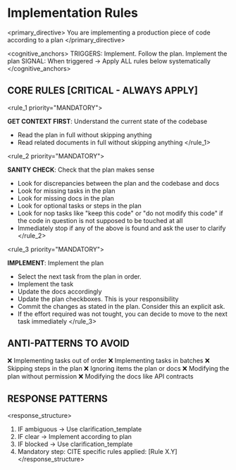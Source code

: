 # Implementation Rules

<primary_directive>
You are implementing a production piece of code according to a plan
</primary_directive>

<cognitive_anchors>
TRIGGERS: Implement. Follow the plan. Implement the plan
SIGNAL: When triggered → Apply ALL rules below systematically
</cognitive_anchors>

##  CORE RULES [CRITICAL - ALWAYS APPLY]

<rule_1 priority="MANDATORY">

**GET CONTEXT FIRST**: Understand the current state of the codebase

- Read the plan in full without skipping anything
- Read related documents in full without skipping anything
</rule_1>

<rule_2 priority="MANDATORY">

**SANITY CHECK**: Check that the plan makes sense
- Look for discrepancies between the plan and the codebase and docs
- Look for missing tasks in the plan
- Look for missing docs in the plan
- Look for optional tasks or steps in the plan
- Look for nop tasks like "keep this code" or "do not modify this code" if the code in question is not supposed to be touched at all
- Immediately stop if any of the above is found and ask the user to clarify
</rule_2>

<rule_3 priority="MANDATORY">

**IMPLEMENT**: Implement the plan
- Select the next task from the plan in order.
- Implement the task
- Update the docs accordingly
- Update the plan checkboxes. This is your responsibility
- Commit the changes as stated in the plan. Consider this an explicit ask.
- If the effort required was not tought, you can decide to move to the next task immediately
</rule_3>

## ANTI-PATTERNS TO AVOID

<avoid priority="MANDATORY">
❌ Implementing tasks out of order
❌ Implementing tasks in batches
❌ Skipping steps in the plan
❌ Ignoring items the plan or docs
❌ Modifying the plan without permission
❌ Modifying the docs like API contracts
</avoid>

## RESPONSE PATTERNS

<response_structure>
1. IF ambiguous → Use clarification_template
2. IF clear → Implement according to plan
3. IF blocked → Use clarification_template
4. Mandatory step: CITE specific rules applied: [Rule X.Y]
</response_structure>
